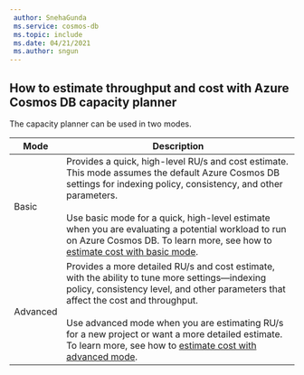 ```yaml
---
 author: SnehaGunda
 ms.service: cosmos-db
 ms.topic: include
 ms.date: 04/21/2021
 ms.author: sngun
---
```


## How to estimate throughput and cost with Azure Cosmos DB capacity planner

The capacity planner can be used in two modes.

|**Mode**  |**Description**  |
|---------|---------|
|Basic|Provides a quick, high-level RU/s and cost estimate. This mode assumes the default Azure Cosmos DB settings for indexing policy, consistency, and other parameters. <br/><br/>Use basic mode for a quick, high-level estimate when you are evaluating a potential workload to run on Azure Cosmos DB. To learn more, see how to [estimate cost with basic mode](#basic-mode).|
|Advanced|Provides a more detailed RU/s and cost estimate, with the ability to tune more settings—indexing policy, consistency level, and other parameters that affect the cost and throughput. <br/><br/>Use advanced mode when you are estimating RU/s for a new project or want a more detailed estimate. To learn more, see how to [estimate cost with advanced mode](#advanced-mode).|
